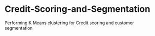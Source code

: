 # Credit-Scoring-and-Segmentation
Performing K Means clustering for Credit scoring and customer segmentation
